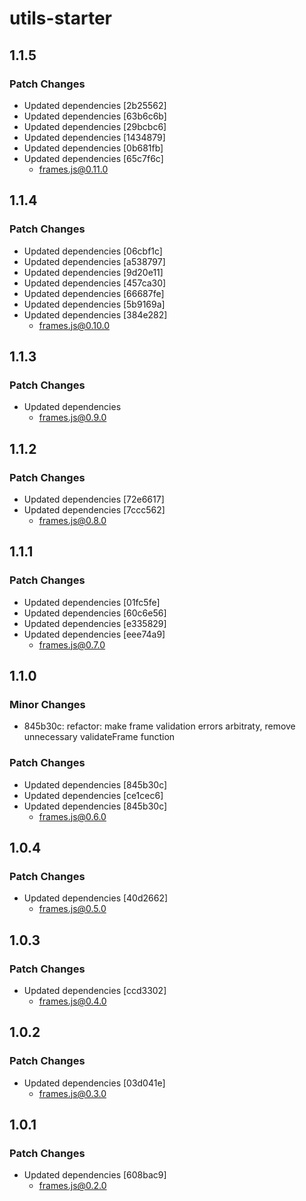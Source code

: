 # utils-starter

## 1.1.5

### Patch Changes

- Updated dependencies [2b25562]
- Updated dependencies [63b6c6b]
- Updated dependencies [29bcbc6]
- Updated dependencies [1434879]
- Updated dependencies [0b681fb]
- Updated dependencies [65c7f6c]
  - frames.js@0.11.0

## 1.1.4

### Patch Changes

- Updated dependencies [06cbf1c]
- Updated dependencies [a538797]
- Updated dependencies [9d20e11]
- Updated dependencies [457ca30]
- Updated dependencies [66687fe]
- Updated dependencies [5b9169a]
- Updated dependencies [384e282]
  - frames.js@0.10.0

## 1.1.3

### Patch Changes

- Updated dependencies
  - frames.js@0.9.0

## 1.1.2

### Patch Changes

- Updated dependencies [72e6617]
- Updated dependencies [7ccc562]
  - frames.js@0.8.0

## 1.1.1

### Patch Changes

- Updated dependencies [01fc5fe]
- Updated dependencies [60c6e56]
- Updated dependencies [e335829]
- Updated dependencies [eee74a9]
  - frames.js@0.7.0

## 1.1.0

### Minor Changes

- 845b30c: refactor: make frame validation errors arbitraty, remove unnecessary validateFrame function

### Patch Changes

- Updated dependencies [845b30c]
- Updated dependencies [ce1cec6]
- Updated dependencies [845b30c]
  - frames.js@0.6.0

## 1.0.4

### Patch Changes

- Updated dependencies [40d2662]
  - frames.js@0.5.0

## 1.0.3

### Patch Changes

- Updated dependencies [ccd3302]
  - frames.js@0.4.0

## 1.0.2

### Patch Changes

- Updated dependencies [03d041e]
  - frames.js@0.3.0

## 1.0.1

### Patch Changes

- Updated dependencies [608bac9]
  - frames.js@0.2.0

